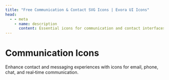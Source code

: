 ```yaml
---
title: "Free Communication & Contact SVG Icons | Evora UI Icons"
head:
  - - meta
    - name: description
      content: Essential icons for communication and contact interfaces. Includes free SVG icons for email, phone, chat, and messaging.
---
```


# Communication Icons

Enhance contact and messaging experiences with icons for email, phone, chat, and real‑time communication.

<IconCategory category="communication" />
